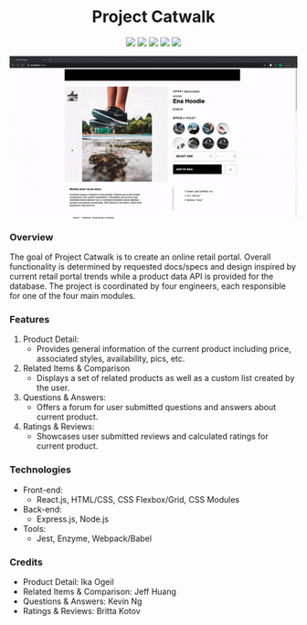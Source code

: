 <h1 align="center">Project Catwalk</h1>
<p align="center">
  <img src="https://img.shields.io/badge/react-v16.14-blue">
  <img src="https://img.shields.io/badge/express-v4.17.1-blue">
  <img src="https://img.shields.io/badge/axios-v0.21.1-blue">
  <img src="https://img.shields.io/badge/webpack-v5.24.2-blue">
  <img src="https://img.shields.io/badge/css--loader-v5.0.2-blue">
</p>
<p align="center">
  <img src="https://github.com/jeffreyyhuang/ProjectCatwalk/blob/main/FEC.gif" align="center" width="800">
</p>

### Overview
The goal of Project Catwalk is to create an online retail portal. Overall functionality is determined by requested docs/specs and design inspired by current retail portal trends while a product data API is provided for the database. The project is coordinated by four engineers, each responsible for one of the four main modules.

### Features
1. Product Detail: 
   - Provides general information of the current product including price, associated styles, availability, pics, etc.
2. Related Items & Comparison
   - Displays a set of related products as well as a custom list created by the user.
3. Questions & Answers:
   - Offers a forum for user submitted questions and answers about current product.
4. Ratings & Reviews:
   - Showcases user submitted reviews and calculated ratings for current product.

### Technologies
* Front-end:
  * React.js, HTML/CSS, CSS Flexbox/Grid, CSS Modules
* Back-end:
  * Express.js, Node.js
* Tools:
  * Jest, Enzyme, Webpack/Babel

### Credits
* Product Detail: Ika Ogeil
* Related Items & Comparison: Jeff Huang
* Questions & Answers: Kevin Ng
* Ratings & Reviews: Britta Kotov
